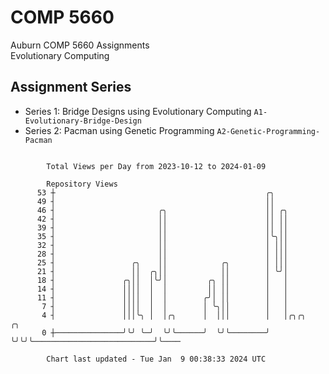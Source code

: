 # COMP 5660
Auburn COMP 5660 Assignments  
Evolutionary Computing

## Assignment Series
- Series 1: Bridge Designs using Evolutionary Computing `A1-Evolutionary-Bridge-Design`
- Series 2: Pacman using Genetic Programming `A2-Genetic-Programming-Pacman`

```

        Total Views per Day from 2023-10-12 to 2024-01-09

        Repository Views
      53 ┼                                               ╭╮
      49 ┤                                               ││
      46 ┤                       ╭╮                      ││ ╭╮
      42 ┤                       ││                      ││ ││
      39 ┤                       ││                      ││ ││
      35 ┤                       ││                      │╰╮││
      32 ┤                       ││                      │ │││
      28 ┤                       ││                      │ │││
      25 ┤                 ╭╮    ││            ╭╮        │ │││
      21 ┤                 ││  ╭╮││            ││        │ ╰╯│
      18 ┤               ╭╮││  │╰╯│         ╭╮ ││        │   │
      14 ┤               ││││  │  │         ││ ││        │   │
      11 ┤               ││││  │  │        ╭╯│ ││        │   │
       7 ┤               ││││  │  │        │ ╰╮││        │   │
       4 ┤               │││╰╮ │  │╭╮      │  │││        │   │╭╮╭╮                           ╭╮
       0 ┼───────────────╯╰╯ ╰─╯  ╰╯╰──────╯  ╰╯╰────────╯   ╰╯╰╯╰───────────────────────────╯╰────

        Chart last updated - Tue Jan  9 00:38:33 2024 UTC
        
```
